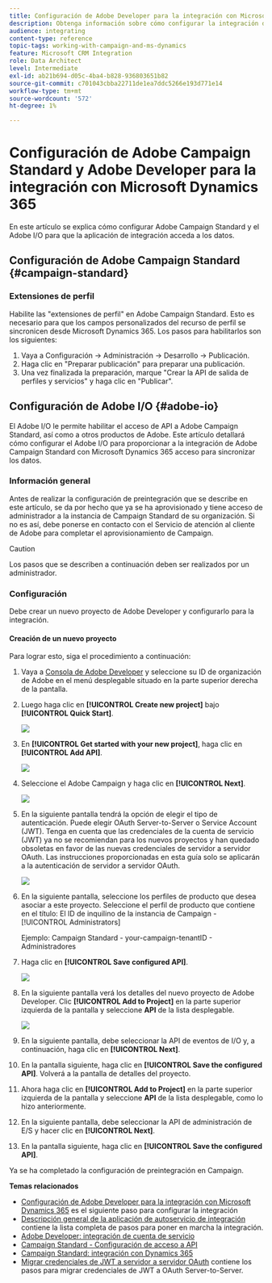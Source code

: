 ```yaml
---
title: Configuración de Adobe Developer para la integración con Microsoft Dynamics 365
description: Obtenga información sobre cómo configurar la integración de Adobe Developer para Microsoft Dynamics 365
audience: integrating
content-type: reference
topic-tags: working-with-campaign-and-ms-dynamics
feature: Microsoft CRM Integration
role: Data Architect
level: Intermediate
exl-id: ab21b694-d05c-4ba4-b828-936803651b82
source-git-commit: c701043cbba22711de1ea7ddc5266e193d771e14
workflow-type: tm+mt
source-wordcount: '572'
ht-degree: 1%

---
```


# Configuración de Adobe Campaign Standard y Adobe Developer para la integración con Microsoft Dynamics 365

En este artículo se explica cómo configurar Adobe Campaign Standard y el Adobe I/O para que la aplicación de integración acceda a los datos.

## Configuración de Adobe Campaign Standard {#campaign-standard}

### Extensiones de perfil

Habilite las &quot;extensiones de perfil&quot; en Adobe Campaign Standard.   Esto es necesario para que los campos personalizados del recurso de perfil se sincronicen desde Microsoft Dynamics 365.   Los pasos para habilitarlos son los siguientes:

1. Vaya a Configuración -> Administración -> Desarrollo -> Publicación.
1. Haga clic en &quot;Preparar publicación&quot; para preparar una publicación.
1. Una vez finalizada la preparación, marque &quot;Crear la API de salida de perfiles y servicios&quot; y haga clic en &quot;Publicar&quot;.

## Configuración de Adobe I/O {#adobe-io}

El Adobe I/O le permite habilitar el acceso de API a Adobe Campaign Standard, así como a otros productos de Adobe.   Este artículo detallará cómo configurar el Adobe I/O para proporcionar a la integración de Adobe Campaign Standard con Microsoft Dynamics 365 acceso para sincronizar los datos.

### Información general

Antes de realizar la configuración de preintegración que se describe en este artículo, se da por hecho que ya se ha aprovisionado y tiene acceso de administrador a la instancia de Campaign Standard de su organización.  Si no es así, debe ponerse en contacto con el Servicio de atención al cliente de Adobe para completar el aprovisionamiento de Campaign.

>[!CAUTION]
>
>Los pasos que se describen a continuación deben ser realizados por un administrador.

### Configuración

Debe crear un nuevo proyecto de Adobe Developer y configurarlo para la integración.

#### Creación de un nuevo proyecto

Para lograr esto, siga el procedimiento a continuación:

1. Vaya a [Consola de Adobe Developer](https://console.adobe.io/home#) y seleccione su ID de organización de Adobe en el menú desplegable situado en la parte superior derecha de la pantalla.

1. Luego haga clic en **[!UICONTROL Create new project]** bajo **[!UICONTROL Quick Start]**.

   ![](assets/adobeIO1.png)

1. En **[!UICONTROL Get started with your new project]**, haga clic en **[!UICONTROL Add API]**.

   ![](assets/adobeIO2.png)

1. Seleccione el Adobe Campaign y haga clic en **[!UICONTROL Next]**.

   ![](assets/adobeIO3.png)

1. En la siguiente pantalla tendrá la opción de elegir el tipo de autenticación. Puede elegir OAuth Server-to-Server o Service Account (JWT). Tenga en cuenta que las credenciales de la cuenta de servicio (JWT) ya no se recomiendan para los nuevos proyectos y han quedado obsoletas en favor de las nuevas credenciales de servidor a servidor OAuth. Las instrucciones proporcionadas en esta guía solo se aplicarán a la autenticación de servidor a servidor OAuth.

   ![](assets/adobeIO4.png)

1. En la siguiente pantalla, seleccione los perfiles de producto que desea asociar a este proyecto. Seleccione el perfil de producto que contiene en el título: El ID de inquilino de la instancia de Campaign - [!UICONTROL Administrators]

   Ejemplo: Campaign Standard - your-campaign-tenantID - Administradores

1. Haga clic en **[!UICONTROL Save configured API]**.

   ![](assets/adobeIO5.png)

1. En la siguiente pantalla verá los detalles del nuevo proyecto de Adobe Developer. Clic **[!UICONTROL Add to Project]** en la parte superior izquierda de la pantalla y seleccione **API** de la lista desplegable.

   ![](assets/adobeIO6.png)

1. En la siguiente pantalla, debe seleccionar la API de eventos de I/O y, a continuación, haga clic en **[!UICONTROL Next]**.

1. En la pantalla siguiente, haga clic en **[!UICONTROL Save the configured API]**.  Volverá a la pantalla de detalles del proyecto.

1. Ahora haga clic en **[!UICONTROL Add to Project]** en la parte superior izquierda de la pantalla y seleccione **API** de la lista desplegable, como lo hizo anteriormente.

1. En la siguiente pantalla, debe seleccionar la API de administración de E/S y hacer clic en **[!UICONTROL Next]**.

1. En la pantalla siguiente, haga clic en **[!UICONTROL Save the configured API]**.

Ya se ha completado la configuración de preintegración en Campaign.

**Temas relacionados**

* [Configuración de Adobe Developer para la integración con Microsoft Dynamics 365](../../integrating/using/d365-acs-configure-adobe-io.md) es el siguiente paso para configurar la integración
* [Descripción general de la aplicación de autoservicio de integración](../../integrating/using/d365-acs-self-service-app-quick-start-guide.md) contiene la lista completa de pasos para poner en marcha la integración.
* [Adobe Developer: integración de cuenta de servicio](https://developer.adobe.com/developer-console/docs/guides/#!AdobeDocs/adobeio-auth/master/AuthenticationOverview/ServiceAccountIntegration.md)
* [Campaign Standard - Configuración de acceso a API](../../api/using/setting-up-api-access.md)
* [Campaign Standard: integración con Dynamics 365](../../integrating/using/d365-acs-configure-d365.md)
* [Migrar credenciales de JWT a servidor a servidor OAuth](../../integrating/using/d365-acs-self-service-app-migrate-credentials.md) contiene los pasos para migrar credenciales de JWT a OAuth Server-to-Server.
